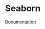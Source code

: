 # Seaborn
[Documentation](https://github.com/OpenWebinarsNet/Curso-de-Visualizacion-de-datos-con-Python/tree/main/Seccion%202%20-%20Matplotlib)